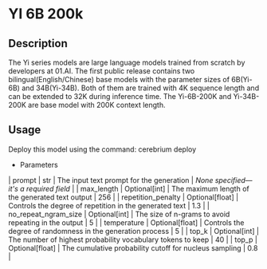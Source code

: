 # YI 6B 200k

## Description
The Yi series models are large language models trained from scratch by developers at 01.AI. The first public release contains two bilingual(English/Chinese) base models with the parameter sizes of 6B(Yi-6B) and 34B(Yi-34B). Both of them are trained with 4K sequence length and can be extended to 32K during inference time. The Yi-6B-200K and Yi-34B-200K are base model with 200K context length.

## Usage
Deploy this model using the command: cerebrium deploy <NAME>

- Parameters

| prompt | str | The input text prompt for the generation | *None specified—it's a required field* |
| max_length | Optional[int] | The maximum length of the generated text output | 256 |
| repetition_penalty | Optional[float] | Controls the degree of repetition in the generated text | 1.3 |
| no_repeat_ngram_size | Optional[int] | The size of n-grams to avoid repeating in the output | 5 |
| temperature | Optional[float] | Controls the degree of randomness in the generation process | 5 |
| top_k | Optional[int] | The number of highest probability vocabulary tokens to keep | 40 |
| top_p | Optional[float] | The cumulative probability cutoff for nucleus sampling | 0.8 |